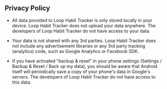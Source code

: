 ## Privacy Policy

- All data provided to Loop Habit Tracker is only stored locally in your
  device.  Loop Habit Tracker does not upload your data anywhere. The
  developers of Loop Habit Tracker do not have access to your data.

- Your data is not shared with any 3rd parties. Loop Habit Tracker does not
  include any advertisement libraries or any 3rd party tracking (analytics)
  code, such as Google Analytics or Facebook SDK.

- If you have activated "backup & reset" in your phone settings (Settings /
  Backup & Reset / Back up my data), you should be aware that Android itself
  will periodically save a copy of your phone's data in Google's servers.  The
  developers of Loop Habit Tracker do not have access to this data.
